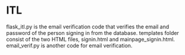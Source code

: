 # ITL
flask_itl.py is the email verification code that verifies the email and password of the person signing in from the database.
templates folder consist of the two HTML files, signin.html and mainpage_signin.html. email_verif.py is another code for email verification.
